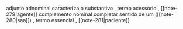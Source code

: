 
adjunto adnominal
	caracteriza o substantivo , termo acessório , [[note-279|agente]]
complemento nominal
	completar sentido de um ([[note-280|saa]]) , termo essencial , [[note-281|paciente]]



 